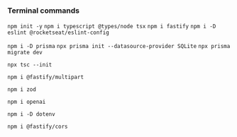 ### Terminal commands

`npm init -y`
`npm i typescript @types/node tsx`
`npm i fastify`
`npm i -D eslint @rocketseat/eslint-config`

`npm i -D prisma`
`npx prisma init --datasource-provider SQLite`
`npx prisma migrate dev`

`npx tsc --init`

`npm i @fastify/multipart`

`npm i zod`

`npm i openai`

`npm i -D dotenv`

`npm i @fastify/cors`
